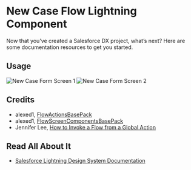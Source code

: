 # New Case Flow Lightning Component

Now that you’ve created a Salesforce DX project, what’s next? Here are some documentation resources to get you started.

## Usage
![New Case Form Screen 1](assets/images/screenshot.png)
![New Case Form Screen 2](assets/images/screenshot.png)

## Credits

- alexed1, [FlowActionsBasePack](https://github.com/alexed1/LightningFlowComponents/tree/master/flow_action_components/FlowActionsBasePack)
- alexed1, [FlowScreenComponentsBasePack](https://github.com/alexed1/LightningFlowComponents/tree/master/flow_screen_components/FlowScreenComponentsBasePack)
- Jennifer Lee, [How to Invoke a Flow from a Global Action](https://jenwlee.com/2018/05/08/invoke-a-flow-from-a-global-action/)

## Read All About It

- [Salesforce Lightning Design System Documentation](https://www.lightningdesignsystem.com/)
